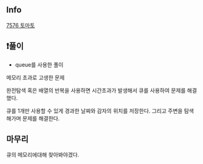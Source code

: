 ## Info
<a href="https://www.acmicpc.net/problem/7576" rel="nofollow">7576 토마토 </a>

## ❗풀이
- queue를 사용한 풀이

메모리 초과로 고생한 문제

완전탐색 혹은 배열의 반복을 사용하면 시간초과가 발생해서 큐를 사용하여 문제를 해결했다.

큐를 1개만 사용할 수 있게 경과한 날짜와 감자의 위치를 저장한다. 그리고 주변을 탐색해가며 문제를 해결한다.


## 마무리
큐의 메모리에대해 찾아봐야겠다.